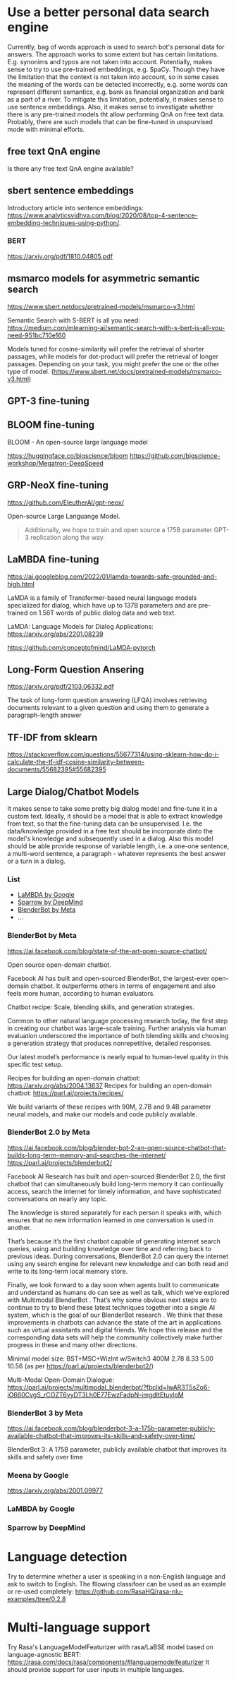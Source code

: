 # Use a better personal data search engine

Currently, bag of words approach is used to search bot's personal data for answers. The approach works to some extent but has certain limitations. E.g. synonims and typos are not taken into account. Potentially, makes sense to try to use pre-trained embeddings, e.g. SpaCy. Though they have the limitation that the context is not taken into account, so in some cases the meaning of the words can be detected incorrectly, e.g. some words can represent different semantics, e.g. bank as financial organization and bank as a part of a river. To mitigate this limitation, potentially, it makes sense to use sentence embeddings. Also, it makes sense to investigate whether there is any pre-trained models tht allow performing QnA on free text data. Probably, there are such models that can be fine-tuned in unspurvised mode with minimal efforts.

## free text QnA engine

Is there any free text QnA engine available?

## sbert sentence embeddings
Introductory article into sentence embeddings: https://www.analyticsvidhya.com/blog/2020/08/top-4-sentence-embedding-techniques-using-python/.

### BERT

https://arxiv.org/pdf/1810.04805.pdf

## msmarco models for asymmetric semantic search
https://www.sbert.netdocs/pretrained-models/msmarco-v3.html

Semantic Search with S-BERT is all you need: https://medium.com/mlearning-ai/semantic-search-with-s-bert-is-all-you-need-951bc710e160

Models tuned for cosine-similarity will prefer the retrieval of shorter passages, while models for dot-product will prefer the retrieval of longer passages. Depending on your task, you might prefer the one or the other type of model. (https://www.sbert.net/docs/pretrained-models/msmarco-v3.html)

## GPT-3 fine-tuning

## BLOOM fine-tuning
BLOOM - An open-source large language model

https://huggingface.co/bigscience/bloom
https://github.com/bigscience-workshop/Megatron-DeepSpeed


## GRP-NeoX fine-tuning

https://github.com/EleutherAI/gpt-neox/

Open-source Large Languange Model.

>  Additionally, we hope to train and open source a 175B parameter GPT-3 replication along the way. 

## LaMBDA fine-tuning
https://ai.googleblog.com/2022/01/lamda-towards-safe-grounded-and-high.html

LaMDA is a family of Transformer-based neural language models specialized for dialog, which have up to 137B parameters and are pre-trained on 1.56T words of public dialog data and web text.

LaMDA: Language Models for Dialog Applications: https://arxiv.org/abs/2201.08239

https://github.com/conceptofmind/LaMDA-pytorch

## Long-Form Question Ansering

https://arxiv.org/pdf/2103.06332.pdf

The task of long-form question answering (LFQA) involves retrieving documents relevant to a given question and using them to generate a paragraph-length answer

## TF-IDF from sklearn

https://stackoverflow.com/questions/55677314/using-sklearn-how-do-i-calculate-the-tf-idf-cosine-similarity-between-documents/55682395#55682395
 
## Large Dialog/Chatbot Models

It makes sense to take some pretty big dialog model and fine-tune it in a custom text. Ideally, it should be a model that is able to extract knowledge from text, so that the fine-tuning data can be unsupervised. I.e. the data/knowledge provided in a free text should be incorporate dinto the model's knowledge and subsequently used in a dialog. Also this model should be able provide response of variable length, i.e. a one-one sentence, a multi-word sentence, a paragraph - whatever represents the best answer or a turn in a dialog.

### List
- [LaMBDA by Google](#lambda-by-google)
- [Sparrow by DeepMind](#sparrow-by-deepmind)
- [BlenderBot by Meta](#blenderbot-by-meta)
- ...

### BlenderBot by Meta
https://ai.facebook.com/blog/state-of-the-art-open-source-chatbot/

Open source open-domain chatbot.

Facebook AI has built and open-sourced BlenderBot, the largest-ever open-domain chatbot. It outperforms others in terms of engagement and also feels more human, according to human evaluators.

Chatbot recipe: Scale, blending skills, and generation strategies.

Common to other natural language processing research today, the first step in creating our chatbot was large-scale training. 
Further analysis via human evaluation underscored the importance of both blending skills and choosing a generation strategy that produces nonrepetitive, detailed responses.

Our latest model’s performance is nearly equal to human-level quality in this specific test setup.

Recipes for building an open-domain chatbot: https://arxiv.org/abs/2004.13637
Recipes for building an open-domain chatbot: https://parl.ai/projects/recipes/

We build variants of these recipes with 90M, 2.7B and 9.4B parameter neural models, and make our models and code publicly available.

### BlenderBot 2.0 by Meta

https://ai.facebook.com/blog/blender-bot-2-an-open-source-chatbot-that-builds-long-term-memory-and-searches-the-internet/
https://parl.ai/projects/blenderbot2/

Facebook AI Research has built and open-sourced BlenderBot 2.0, the first chatbot that can simultaneously build long-term memory it can continually access, search the internet for timely information, and have sophisticated conversations on nearly any topic.

The knowledge is stored separately for each person it speaks with, which ensures that no new information learned in one conversation is used in another.

That’s because it’s the first chatbot capable of generating internet search queries, using and building knowledge over time and referring back to previous ideas. During conversations, BlenderBot 2.0 can query the internet using any search engine for relevant new knowledge and can both read and write to its long-term local memory store. 

Finally, we look forward to a day soon when agents built to communicate and understand as humans do can see as well as talk, which we’ve explored with 
Multimodal BlenderBot
. That’s why some obvious next steps are to continue to try to blend these latest techniques together into a single AI system, which is the 
goal of our BlenderBot research
. We think that these improvements in chatbots can advance the state of the art in applications such as virtual assistants and digital friends. We hope this release and the corresponding data sets will help the community collectively make further progress in these and many other directions.

Minimal model size: BST+MSC+WizInt w/Switch3	400M	2.78	8.33	5.00	10.56 (as per https://parl.ai/projects/blenderbot2/)

Multi-Modal Open-Domain Dialogue: https://parl.ai/projects/multimodal_blenderbot/?fbclid=IwAR3T5sZo6-iO660CvgS_rCOZT6yyDT3Lh0E77EwzFadpN-imgdItEtuylpM

### BlenderBot 3 by Meta

https://ai.facebook.com/blog/blenderbot-3-a-175b-parameter-publicly-available-chatbot-that-improves-its-skills-and-safety-over-time/

BlenderBot 3: A 175B parameter, publicly available chatbot that improves its skills and safety over time

### Meena by Google
https://arxiv.org/abs/2001.09977

### LaMBDA by Google

### Sparrow by DeepMind


# Language detection

Try to determine whether a user is speaking in a  non-English language and ask to switch to English. The fllowing classifoer can be used as an example or re-used completely: https://github.com/RasaHQ/rasa-nlu-examples/tree/0.2.8

# Multi-language support

Try Rasa's LanguageModelFeaturizer with rasa/LaBSE model based on language-agnostic BERT: https://rasa.com/docs/rasa/components/#languagemodelfeaturizer
It should provide support for user inputs in multiple languages.
